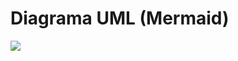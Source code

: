 # Diagrama UML (Mermaid)

[![](https://mermaid.ink/img/pako:eNptksFOwzAMhl8lyqmI7QV6QJrgwoFpYohTL17idRZpXDnJBBt7d0LbrUUlp9j57e93krM2bFGX2jgI4YmgFmgqr_KizYE9quXy-0G9YitsU2R5SYEMuLlk1YKgO_AbOtyzJ8NzzRqOWINlefYRxWPsJR17zjj3p0rdRzYgxd0tbiGFP4mQoYbYw1BbbKOQr1XTRYPuMqXN7Y44R3XuPrTwqUHhEQURvcUpnHI1gTyyCBK_86n4DzibfeThJ-1INlCTvzlP4iZMS_10az7CagfF1E4CRye4ll_ReqGz7wbI5sftUJWOB2yw0mXeWpCPSlf-Vwf5zrdf3ugySsKFTq3NQw5_QZd7cAEvP3pbtY4?type=png)](https://mermaid.live/edit#pako:eNptksFOwzAMhl8lyqmI7QV6QJrgwoFpYohTL17idRZpXDnJBBt7d0LbrUUlp9j57e93krM2bFGX2jgI4YmgFmgqr_KizYE9quXy-0G9YitsU2R5SYEMuLlk1YKgO_AbOtyzJ8NzzRqOWINlefYRxWPsJR17zjj3p0rdRzYgxd0tbiGFP4mQoYbYw1BbbKOQr1XTRYPuMqXN7Y44R3XuPrTwqUHhEQURvcUpnHI1gTyyCBK_86n4DzibfeThJ-1INlCTvzlP4iZMS_10az7CagfF1E4CRye4ll_ReqGz7wbI5sftUJWOB2yw0mXeWpCPSlf-Vwf5zrdf3ugySsKFTq3NQw5_QZd7cAEvP3pbtY4)